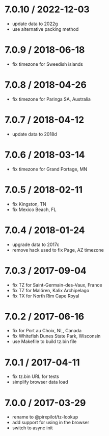 
7.0.10 / 2022-12-03
===================

 * update data to 2022g
 * use alternative packing method

7.0.9 / 2018-06-18
==================

 * fix timezone for Sweedish islands

7.0.8 / 2018-04-26
==================

 * fix timezone for Paringa SA, Australia

7.0.7 / 2018-04-12
==================

 * update data to 2018d

7.0.6 / 2018-03-14
==================

 * fix timezone for Grand Portage, MN

7.0.5 / 2018-02-11
==================

 * fix Kingston, TN
 * fix Mexico Beach, FL

7.0.4 / 2018-01-24
==================

 * upgrade data to 2017c
 * remove hack used to fix Page, AZ timezone

7.0.3 / 2017-09-04
==================

 * fix TZ for Saint-Germain-des-Vaux, France
 * fix TZ for Malören, Kalix Archipelago
 * fix TX for North Rim Cape Royal

7.0.2 / 2017-06-16
==================

 * fix for Port au Choix, NL, Canada
 * fix Whitefish Dunes State Park, Wisconsin
 * use Makefile to build tz.bin file

7.0.1 / 2017-04-11
==================

 * fix tz.bin URL for tests
 * simplify browser data load

7.0.0 / 2017-03-29
==================

 * rename to @pirxpilot/tz-lookup
 * add support for using in the browser
 * switch to async init
